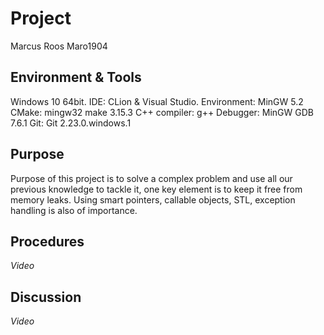 # Project
 Marcus Roos
 Maro1904
 
## Environment & Tools
Windows 10 64bit. 
IDE: CLion & Visual Studio.
Environment: MinGW 5.2 
CMake: mingw32 make 3.15.3 
C++ compiler: g++ 
Debugger: MinGW GDB 7.6.1 
Git: Git 2.23.0.windows.1

## Purpose
Purpose of this project is to solve a complex problem and use all our 
previous knowledge to tackle it, one key element is to keep it free from 
memory leaks. Using smart pointers, callable objects, STL, exception handling
is also of importance.

## Procedures
*Video*

## Discussion
*Video*